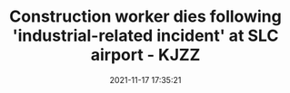 ---
"title": "Construction worker dies following 'industrial-related incident' at SLC airport - KJZZ"
"date": "2021-11-17 17:35:21"
"feed_name": "GOOGLENEWSINDUSTRIAL"
"feed_website": "https://news.google.com/search?q=industrial%2Bincident&hl=en-US&gl=US&ceid=US:en"
"feed_rss": "https://news.google.com/rss/search?q=industrial%2Bincident&hl=en-US&gl=US&ceid=US:en"
"link": "https://kjzz.com/news/construction-worker-dies-following-industrial-related-incident-at-slc-airport"
"source": "{'href': 'https://kjzz.com', 'title': 'KJZZ'}"
"file": "_posts/2021-1-1-a588b95dfcd5cbdb4277b679345fcfd878fc1b62.md"
"accident": "1"
"drilling": "1"
"dead": "1"
"injured": "0"
"arrested": "0"
"place": "slc"
"where": "construction site"
"causes": "unknown"
"place_uri": "http://en.wikipedia.org/wiki/Salt_Lake_City"
---